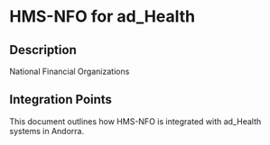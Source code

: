# HMS-NFO for ad_Health

## Description

National Financial Organizations

## Integration Points

This document outlines how HMS-NFO is integrated with ad_Health systems in Andorra.
